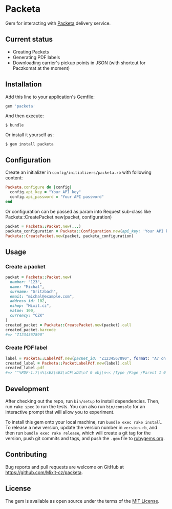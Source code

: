# Packeta

Gem for interacting with [Packeta](https://packeta.com) delivery service.

## Current status

- Creating Packets
- Generating PDF labels
- Downloading carrier's pickup points in JSON (with shortcut for Paczkomat at the moment)

## Installation

Add this line to your application's Gemfile:

```ruby
gem 'packeta'
```

And then execute:

    $ bundle

Or install it yourself as:

    $ gem install packeta

## Configuration

Create an initializer in `config/initializers/packeta.rb` with following content:

```ruby
Packeta.configure do |config|
  config.api_key = "Your API key"
  config.api_password = "Your API password"
end
```

Or configuration can be passed as param into Request sub-class like Packeta::CreatePacket.new(packet, configuration)

```ruby
packet = Packeta::Packet.new(...)
packeta_configuration = Packeta::Configuration.new(api_key: 'Your API key', api_password: 'Your API password')
Packeta::CreatePacket.new(packet, packeta_configuration)
```

## Usage

### Create a packet

```ruby
packet = Packeta::Packet.new(
  number: "123",
  name: "Michal",
  surname: "Gritzbach",
  email: "michal@example.com",
  address_id: 102,
  eshop: "Mixit.cz",
  value: 100,
  currency: "CZK"
)
created_packet = Packeta::CreatePacket.new(packet).call
created_packet.barcode
#=> "Z1234567890"
```

### Create PDF label

```ruby
label = Packeta::LabelPdf.new(packet_id: "Z1234567890", format: "A7 on A4")
created_label = Packeta::PacketLabelPdf.new(label).call
created_label.pdf
#=> ""%PDF-1.7\n%\xE2\xE3\xCF\xD3\n7 0 obj\n<< /Type /Page /Parent 1 0 R…"
```

## Development

After checking out the repo, run `bin/setup` to install dependencies. Then, run `rake spec` to run the tests. You can also run `bin/console` for an interactive prompt that will allow you to experiment.

To install this gem onto your local machine, run `bundle exec rake install`. To release a new version, update the version number in `version.rb`, and then run `bundle exec rake release`, which will create a git tag for the version, push git commits and tags, and push the `.gem` file to [rubygems.org](https://rubygems.org).

## Contributing

Bug reports and pull requests are welcome on GitHub at https://github.com/Mixit-cz/packeta.

## License

The gem is available as open source under the terms of the [MIT License](https://opensource.org/licenses/MIT).
